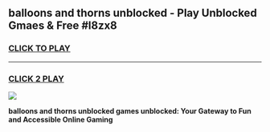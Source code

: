 
## balloons and thorns unblocked - Play Unblocked Gmaes & Free #l8zx8
<h3>
<a href="https://news.freeplayer.one?title=balloons_and_thorns_unblocked&ref=24F">CLICK TO PLAY</a></h3>
<hr>

<h3>
<a href="https://news.freeplayer.one?title=balloons_and_thorns_unblocked&ref=24F">CLICK 2 PLAY</a>
  
</h3>

<a href="https://news.freeplayer.one?title=balloons_and_thorns_unblocked&ref=24F/"><img src="https://clearcache.store/games.png"></a>


**balloons and thorns unblocked games unblocked: Your Gateway to Fun and Accessible Online Gaming**
